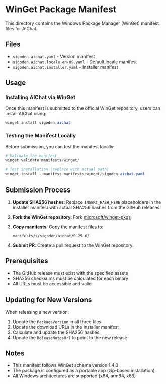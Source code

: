 # WinGet Package Manifest

This directory contains the Windows Package Manager (WinGet) manifest files for AIChat.

## Files

- `sigoden.aichat.yaml` - Version manifest
- `sigoden.aichat.locale.en-US.yaml` - Default locale manifest
- `sigoden.aichat.installer.yaml` - Installer manifest

## Usage

### Installing AIChat via WinGet

Once this manifest is submitted to the official WinGet repository, users can install AIChat using:

```powershell
winget install sigoden.aichat
```

### Testing the Manifest Locally

Before submission, you can test the manifest locally:

```powershell
# Validate the manifest
winget validate manifests/winget/

# Test installation (replace with actual path)
winget install --manifest manifests/winget/sigoden.aichat.yaml
```

## Submission Process

1. **Update SHA256 hashes**: Replace `INSERT_HASH_HERE` placeholders in the installer manifest with actual SHA256 hashes from the GitHub releases.

2. **Fork the WinGet repository**: Fork [microsoft/winget-pkgs](https://github.com/microsoft/winget-pkgs)

3. **Copy manifests**: Copy the manifest files to:
   ```
   manifests/s/sigoden/aichat/0.29.0/
   ```

4. **Submit PR**: Create a pull request to the WinGet repository.

## Prerequisites

- The GitHub release must exist with the specified assets
- SHA256 checksums must be calculated for each binary
- All URLs must be accessible and valid

## Updating for New Versions

When releasing a new version:

1. Update the `PackageVersion` in all three files
2. Update the download URLs in the installer manifest
3. Calculate and update the SHA256 hashes
4. Update the `ReleaseNotesUrl` to point to the new release

## Notes

- This manifest follows WinGet schema version 1.4.0
- The package is configured as a portable app (zip-based installation)
- All Windows architectures are supported (x64, arm64, x86)